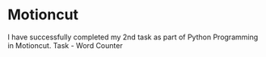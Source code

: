# Motioncut
I have successfully completed my 2nd task as part of Python Programming in Motioncut. Task - Word Counter
